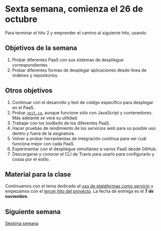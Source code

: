 # Sexta semana, comienza el 26 de octubre

Para terminar el hito 2 y emprender el camino al siguiente hito,
usando 

## Objetivos de la semana

1. Probar diferentes PaaS con sus sistemas de despliegue correspondientes.
2. Probar diferentes formas de desplegar aplicaciones desde línea de órdenes y repositorios.

## Otros objetivos

1. Continuar con el desarrollo y test de código específico para
   desplegar en el PaaS.
1. Probar [`zeit.co`](https://zeit.co), aunque funcione sólo con
   JavaScript y contenedores. Más adelante se verá su utilidad.
1. Trabajar con los *toolbelts* de los diferentes PaaS.
2. Hacer pruebas de rendimiento de los servicios web para su posible uso dentro y fuera de la asignatura.
3. Volver a probar herramientas de integración continua para ver cuál funciona mejor con cada PaaS.
4. Experimentar con el despliegue simultáneo a varios PaaS desde GitHub.
5. Descargarse y conocer el CLI de Travis para usarlo para
   configurarlo y cosas por el estilo. 


## Material para la clase

Continuamos con el tema dedicado al
[uso de plataformas como servicio](http://jj.github.io/IV/documentos/temas/PaaS)
y empezamos con el
[tercer hito del proyecto](https://jj.github.io/IV/documentos/proyecto/3.PaaS.md). La
fecha de entrega es el **7 de noviembre**. 

## Siguiente semana

[Séptima semana](07-semana.md)
